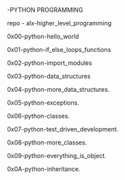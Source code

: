 -PYTHON PROGRAMMING

repo - alx-higher_level_programming

0x00-python-hello_world

0x01-python-if_else_loops_functions

0x02-python-import_modules

0x03-python-data_structures

0x04-python-more_data_structures.

0x05-python-exceptions.

0x06-python-classes.

0x07-python-test_driven_development.

0x08-python-more_classes.

0x09-python-everything_is_object.

0x0A-python-inheritance.
